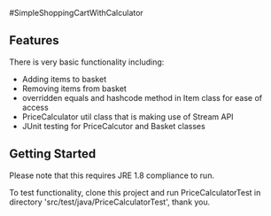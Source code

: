 #SimpleShoppingCartWithCalculator


## Features
There is very basic functionality including:
* Adding items to basket
* Removing items from basket
* overridden equals and hashcode method in Item class for ease of access
* PriceCalculator util class that is making use of Stream API
* JUnit testing for PriceCalcutor and Basket classes

## Getting Started
Please note that this requires JRE 1.8 compliance to run.

To test functionality, clone this project and run PriceCalculatorTest in directory 'src/test/java/PriceCalculatorTest', thank you.

